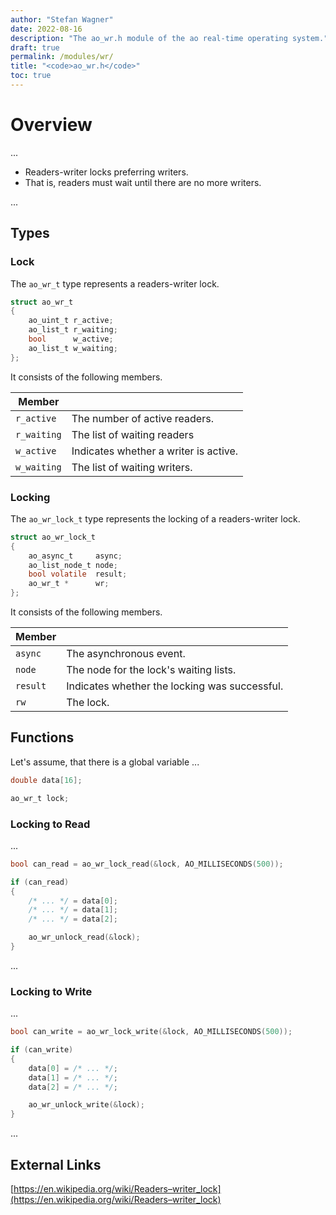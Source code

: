 ```yaml
---
author: "Stefan Wagner"
date: 2022-08-16
description: "The ao_wr.h module of the ao real-time operating system."
draft: true
permalink: /modules/wr/
title: "<code>ao_wr.h</code>"
toc: true
---
```


# Overview

...

- Readers-writer locks preferring writers.
- That is, readers must wait until there are no more writers.

...

## Types

### Lock

The `ao_wr_t` type represents a readers-writer lock.

```c
struct ao_wr_t
{
    ao_uint_t r_active;
    ao_list_t r_waiting;
    bool      w_active;
    ao_list_t w_waiting;
};
```

It consists of the following members.

| Member | |
|--------|-|
| `r_active` | The number of active readers. |
| `r_waiting` | The list of waiting readers |
| `w_active` | Indicates whether a writer is active. |
| `w_waiting` | The list of waiting writers. |

### Locking

The `ao_wr_lock_t` type represents the locking of a readers-writer lock.

```c
struct ao_wr_lock_t
{
    ao_async_t     async;
    ao_list_node_t node;
    bool volatile  result;
    ao_wr_t *      wr;
};
```

It consists of the following members.

| Member | |
|--------|-|
| `async` | The asynchronous event. |
| `node` | The node for the lock's waiting lists. |
| `result` | Indicates whether the locking was successful. |
| `rw` | The lock. |

## Functions

Let's assume, that there is a global variable ...

```c
double data[16];
```

```c
ao_wr_t lock;
```

### Locking to Read

...

```c
bool can_read = ao_wr_lock_read(&lock, AO_MILLISECONDS(500));

if (can_read)
{
    /* ... */ = data[0];
    /* ... */ = data[1];
    /* ... */ = data[2];

    ao_wr_unlock_read(&lock);
}
```

...

### Locking to Write

...

```c
bool can_write = ao_wr_lock_write(&lock, AO_MILLISECONDS(500));

if (can_write)
{
    data[0] = /* ... */;
    data[1] = /* ... */;
    data[2] = /* ... */;

    ao_wr_unlock_write(&lock);
}
```

...

## External Links

[https://en.wikipedia.org/wiki/Readers–writer_lock](https://en.wikipedia.org/wiki/Readers–writer_lock)
